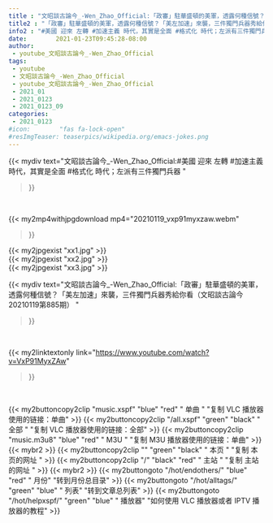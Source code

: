 ```yaml
---
title : "文昭談古論今_-Wen_Zhao_Official:「政審」駐華盛頓的美軍，透露何種信號？「美左加速」來襲，三件獨門兵器秀給你看（文昭談古論今20210119第885期） "
title2 : "「政審」駐華盛頓的美軍，透露何種信號？「美左加速」來襲，三件獨門兵器秀給你看（文昭談古論今20210119第885期） "
info2 : "#美國 迎來 左轉 #加速主義 時代，其實是全面 #格式化 時代；左派有三件獨門兵器 "
date:        2021-01-23T09:45:28-08:00
author:
 - youtube_文昭談古論今_-Wen_Zhao_Official
tags:
 - youtube
 - 文昭談古論今_-Wen_Zhao_Official
 - youtube_文昭談古論今_-Wen_Zhao_Official
 - 2021_01
 - 2021_0123
 - 2021_0123_09
categories:
 - 2021_0123
#icon:        "fas fa-lock-open"
#resImgTeaser: teaserpics/wikipedia.org/emacs-jokes.png
---
```


{{< mydiv text="文昭談古論今_-Wen_Zhao_Official:#美國 迎來 左轉 #加速主義 時代，其實是全面 #格式化 時代；左派有三件獨門兵器 "
>}}
<br>


{{< my2mp4withjpgdownload mp4="20210119_vxp91myxzaw.webm"
>}}

{{< my2jpgexist "xx1.jpg" >}}<br>
{{< my2jpgexist "xx2.jpg" >}}<br>
{{< my2jpgexist "xx3.jpg" >}}<br>



{{< mydiv text="文昭談古論今_-Wen_Zhao_Official:「政審」駐華盛頓的美軍，透露何種信號？「美左加速」來襲，三件獨門兵器秀給你看（文昭談古論今20210119第885期） "
>}}
<br>

{{< my2linktextonly link="https://www.youtube.com/watch?v=VxP91MyxZAw"
>}}


<br>

{{< my2buttoncopy2clip "music.xspf"        "blue"   "red"    " 单曲 "  "复制 VLC 播放器使用的链接：单曲" >}} {{< my2buttoncopy2clip "/all.xspf"         "green"  "black"  " 全部 "  "复制 VLC 播放器使用的链接：全部" >}} {{< my2buttoncopy2clip "music.m3u8"        "blue"   "red"    " M3U  "    "复制 M3U 播放器使用的链接：单曲" >}} {{< mybr2 >}} {{< my2buttoncopy2clip ""                  "green"  "black"  " 本页 "    "复制 本页的网址 " >}} {{< my2buttoncopy2clip "/"                 "black"  "red"    " 主站 "    "复制 主站的网址 " >}} {{< mybr2 >}} {{< my2buttongoto      "/hot/endothers/"   "blue"   "red"    " 月份"   "转到月份总目录" >}} {{< my2buttongoto      "/hot/alltags/"     "green"  "blue"   " 列表"   "转到文章总列表" >}} {{< my2buttongoto      "/hot/helpxspf/"    "green"  "blue"   " 播放器" "如何使用 VLC 播放器或者 IPTV 播放器的教程" >}} 
